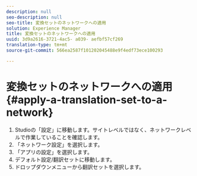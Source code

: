 ```yaml
---
description: null
seo-description: null
seo-title: 変換セットのネットワークへの適用
solution: Experience Manager
title: 変換セットのネットワークへの適用
uuid: 3d9a2616-3721-4ac5- a039- aefbf57cf269
translation-type: tm+mt
source-git-commit: 566ea2587f101202045488e9f4edf73ece100293

---
```



# 変換セットのネットワークへの適用{#apply-a-translation-set-to-a-network}

1. Studioの「設定」に移動します。サイトレベルではなく、ネットワークレベルで作業していることを確認します。
1. 「ネットワーク設定」を選択します。
1. 「アプリの設定」を選択します。
1. デフォルト設定/翻訳セットに移動します。
1. ドロップダウンメニューから翻訳セットを選択します。

